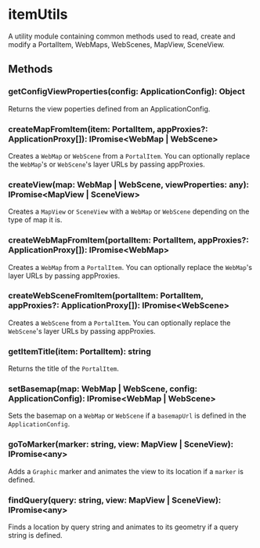 # itemUtils

A utility module containing common methods used to read, create and modify a PortalItem, WebMaps, WebScenes, MapView, SceneView.

## Methods

### getConfigViewProperties(config: ApplicationConfig): Object

Returns the view poperties defined from an ApplicationConfig.

### createMapFromItem(item: PortalItem, appProxies?: ApplicationProxy[]): IPromise&lt;WebMap | WebScene&gt;

Creates a `WebMap` or `WebScene` from a `PortalItem`. You can optionally replace the `WebMap`'s or `WebScene`'s layer URLs by passing appProxies.

### createView(map: WebMap | WebScene, viewProperties: any): IPromise&lt;MapView | SceneView&gt;

Creates a `MapView` or `SceneView` with a `WebMap` or `WebScene` depending on the type of map it is.

### createWebMapFromItem(portalItem: PortalItem, appProxies?: ApplicationProxy[]): IPromise&lt;WebMap&gt;

Creates a `WebMap` from a `PortalItem`. You can optionally replace the `WebMap`'s layer URLs by passing appProxies.

### createWebSceneFromItem(portalItem: PortalItem, appProxies?: ApplicationProxy[]): IPromise&lt;WebScene&gt;

Creates a `WebScene` from a `PortalItem`. You can optionally replace the `WebScene`'s layer URLs by passing appProxies.

### getItemTitle(item: PortalItem): string

Returns the title of the `PortalItem`.

### setBasemap(map: WebMap | WebScene, config: ApplicationConfig): IPromise&lt;WebMap | WebScene&gt;

Sets the basemap on a `WebMap` or `WebScene` if a `basemapUrl` is defined in the `ApplicationConfig`.

### goToMarker(marker: string, view: MapView | SceneView): IPromise&lt;any&gt;

Adds a `Graphic` marker and animates the view to its location if a `marker` is defined.


### findQuery(query: string, view: MapView | SceneView): IPromise&lt;any&gt;

Finds a location by query string and animates to its geometry if a query string is defined.
